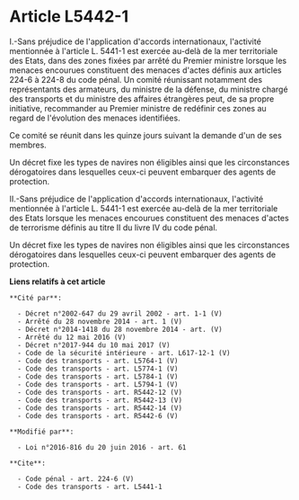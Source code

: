 # Article L5442-1

I.-Sans préjudice de l'application d'accords internationaux, l'activité mentionnée à l'article L. 5441-1 est exercée au-delà
de la mer territoriale des Etats, dans des zones fixées par arrêté du Premier ministre lorsque les menaces encourues
constituent des menaces d'actes définis aux articles 224-6 à 224-8 du code pénal. Un comité réunissant notamment des
représentants des armateurs, du ministre de la défense, du ministre chargé des transports et du ministre des affaires
étrangères peut, de sa propre initiative, recommander au Premier ministre de redéfinir ces zones au regard de l'évolution des
menaces identifiées. 

Ce comité se réunit dans les quinze jours suivant la demande d'un de ses membres. 

Un décret fixe les types de navires non éligibles ainsi que les circonstances dérogatoires dans lesquelles ceux-ci peuvent
embarquer des agents de protection. 

II.-Sans préjudice de l'application d'accords internationaux, l'activité mentionnée à l'article L. 5441-1 est exercée au-delà
de la mer territoriale des Etats lorsque les menaces encourues constituent des menaces d'actes de terrorisme définis au titre
II du livre IV du code pénal. 

Un décret fixe les types de navires non éligibles ainsi que les circonstances dérogatoires dans lesquelles ceux-ci peuvent
embarquer des agents de protection.

**Liens relatifs à cet article**

	**Cité par**:

	  - Décret n°2002-647 du 29 avril 2002 - art. 1-1 (V)
	  - Arrêté du 28 novembre 2014 - art. 1 (V)
	  - Décret n°2014-1418 du 28 novembre 2014 - art. (V)
	  - Arrêté du 12 mai 2016 (V)
	  - Décret n°2017-944 du 10 mai 2017 (V)
	  - Code de la sécurité intérieure - art. L617-12-1 (V)
	  - Code des transports - art. L5764-1 (V)
	  - Code des transports - art. L5774-1 (V)
	  - Code des transports - art. L5784-1 (V)
	  - Code des transports - art. L5794-1 (V)
	  - Code des transports - art. R5442-12 (V)
	  - Code des transports - art. R5442-13 (V)
	  - Code des transports - art. R5442-14 (V)
	  - Code des transports - art. R5442-6 (V)

	**Modifié par**:

	  - Loi n°2016-816 du 20 juin 2016 - art. 61

	**Cite**:

	  - Code pénal - art. 224-6 (V)
	  - Code des transports - art. L5441-1
